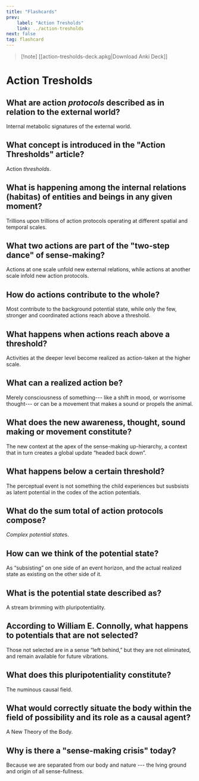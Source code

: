 ```yaml
---
title: "Flashcards"
prev:
    label: "Action Tresholds"
    link: ../action-tresholds
next: false
tag: flashcard
---
```



> [!note] [[action-tresholds-deck.apkg|Download Anki Deck]]

# Action Tresholds

## What are action *protocols* described as in relation to the external world?
Internal metabolic signatures of the external world.

## What concept is introduced in the "Action Thresholds" article?
Action *thresholds*.

## What is happening among the internal relations (habitas) of entities and beings in any given moment?
Trillions upon trillions of action protocols operating at different spatial and temporal scales.

## What two actions are part of the "two-step dance" of sense-making?
Actions at one scale unfold new external relations, while actions at another scale infold new action protocols.

## How do actions contribute to the whole?
Most contribute to the background potential state, while only the few, stronger and coordinated actions reach above a threshold.

## What happens when actions reach above a threshold?
Activities at the deeper level become realized as action-taken at the higher scale.

## What can a realized action be?
Merely consciousness of something--- like a shift in mood, or worrisome thought--- or can be a movement that makes a sound or propels the animal.

## What does the new awareness, thought, sound making or movement constitute?
The new context at the apex of the sense-making up-hierarchy, a context that in turn creates a global update “headed back down”.

## What happens below a certain threshold?
The perceptual event is not something the child experiences but susbsists as latent potential in the codex of the action potentials.

## What do the sum total of action protocols compose?
*Complex potential state*s.

## How can we think of the potential state?
As “subsisting” on one side of an event horizon, and the actual realized state as existing on the other side of it.

## What is the potential state described as?
A stream brimming with pluripotentiality.

## According to William E. Connolly, what happens to potentials that are not selected?
Those not selected are in a sense “left behind,” but they are not eliminated, and remain available for future vibrations.

## What does this pluripotentiality constitute?
The numinous causal field.

## What would correctly situate the body within the field of possibility and its role as a causal agent?
A New Theory of the Body.

## Why is there a "sense-making crisis" today?
Because we are separated from our body and nature --- the lving ground and origin of all sense-fullness.

